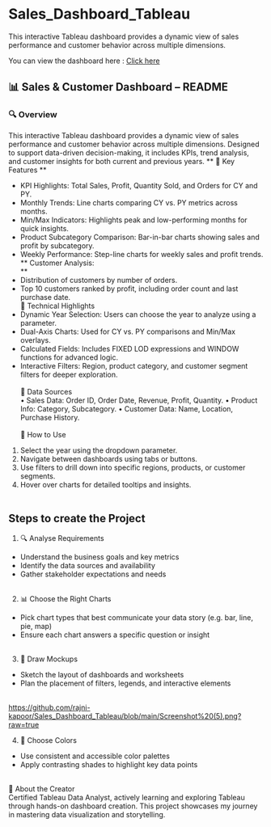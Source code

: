 # Sales_Dashboard_Tableau
This interactive Tableau dashboard provides a dynamic view of sales performance and customer behavior across multiple dimensions. 

You can view the dashboard here : [Click here](https://public.tableau.com/app/profile/rajni.kapoor/viz/Book2_17515749133690/CustomerDashboard)

## 📊 Sales & Customer Dashboard – README
### 🔍 Overview
This interactive Tableau dashboard provides a dynamic view of sales performance and customer behavior across multiple dimensions. Designed to support data-driven decision-making, it includes KPIs, trend analysis, and customer insights for both current and previous years.
** 🧠 Key Features **<br/>
*	KPI Highlights: Total Sales, Profit, Quantity Sold, and Orders for CY and PY.
*	Monthly Trends: Line charts comparing CY vs. PY metrics across months.
*	Min/Max Indicators: Highlights peak and low-performing months for quick insights.
*	Product Subcategory Comparison: Bar-in-bar charts showing sales and profit by subcategory.
*	Weekly Performance: Step-line charts for weekly sales and profit trends. <br/>
**	Customer Analysis:<br/> **
*	Distribution of customers by number of orders.
*	Top 10 customers ranked by profit, including order count and last purchase date.<br/>
🧰 Technical Highlights<br/>
*	Dynamic Year Selection: Users can choose the year to analyze using a parameter.
*	Dual-Axis Charts: Used for CY vs. PY comparisons and Min/Max overlays.
*	Calculated Fields: Includes FIXED LOD expressions and WINDOW functions for advanced logic.
*	Interactive Filters: Region, product category, and customer segment filters for deeper exploration.<br/><br/>
📁 Data Sources<br/>
•	Sales Data: Order ID, Order Date, Revenue, Profit, Quantity.
•	Product Info: Category, Subcategory.
•	Customer Data: Name, Location, Purchase History.<br/><br/>
🚀 How to Use<br/>
1.	Select the year using the dropdown parameter.<br/>
2.	Navigate between dashboards using tabs or buttons.<br/>
3.	Use filters to drill down into specific regions, products, or customer segments.<br/>
4.	Hover over charts for detailed tooltips and insights.<br/><br/>

## Steps to create the Project
1. 🔍 Analyse Requirements<br/>
* Understand the business goals and key metrics<br/>
* Identify the data sources and availability<br/>
* Gather stakeholder expectations and needs<br/><br/>

2. 📊 Choose the Right Charts<br/>
* Pick chart types that best communicate your data story (e.g. bar, line, pie, map)<br/>
* Ensure each chart answers a specific question or insight<br/><br/>

3. 🧩 Draw Mockups<br/>
* Sketch the layout of dashboards and worksheets<br/>
* Plan the placement of filters, legends, and interactive elements<br/><br/>

https://github.com/rajni-kapoor/Sales_Dashboard_Tableau/blob/main/Screenshot%20(5).png?raw=true


4. 🎨 Choose Colors<br/>
* Use consistent and accessible color palettes<br/>
* Apply contrasting shades to highlight key data points<br/><br/>

👤 About the Creator<br/>
Certified Tableau Data Analyst, actively learning and exploring Tableau through hands-on dashboard creation. This project showcases my journey in mastering data visualization and storytelling.


